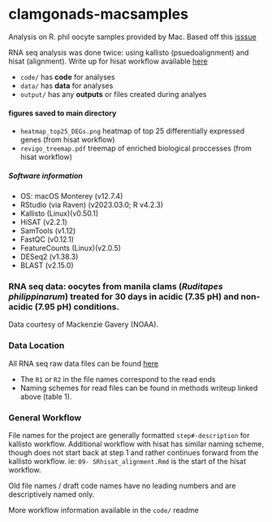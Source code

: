 # clamgonads-macsamples
Analysis on R. phil oocyte samples provided by Mac. Based off this [isssue](https://github.com/RobertsLab/resources/issues/1748) 

RNA seq analysis was done twice: using kallisto (psuedoalignment) and hisat (alignment). Write up for hisat workflow available [here](https://docs.google.com/document/d/1Wl4HJ-lTvfE3y78bi91uiyYkhRKSX6DyiGEy7Xikf8g/edit?usp=sharing) 

- `code/` has **code** for analyses
- `data/` has **data** for analyses
- `output/` has any **outputs** or files created during analyes

#### figures saved to main directory
- `heatmap_top25_DEGs.png` heatmap of top 25 differentially expressed genes (from hisat workflow)
- `revigo_treemap.pdf` treemap of enriched biological proccesses (from hisat workflow)

##### Software information
- OS: macOS Monterey (v12.7.4)
- RStudio (via Raven) (v2023.03.0; R v4.2.3)
- Kallisto (Linux)(v0.50.1)
- HiSAT (v2.2.1)
- SamTools (v1.12)
- FastQC (v0.12.1)
- FeatureCounts (Linux)(v2.0.5)
- DESeq2 (v1.38.3)
- BLAST (v2.15.0) 

### RNA seq data: oocytes from manila clams (_Ruditapes philippinarum_) treated for 30 days in acidic (7.35 pH) and non-acidic (7.95 pH) conditions.

 Data courtesy of Mackenzie Gavery (NOAA). 

### Data Location
All RNA seq raw data files can be found [here](https://gannet.fish.washington.edu/mewing0/Man_clam_raw/)

  - The `R1` or `R2` in the file names correspond to the read ends
  - Naming schemes for read files can be found in methods writeup linked above (table 1).

### General Workflow
File names for the project are generally formatted `step#-description` for kallisto workflow. Additional workflow with hisat has similar naming scheme, though does not start back at step 1 and rather continues forward from the kallisto workflow. ie: `09- SRhisat_alignment.Rmd` is the start of the hisat workflow.

Old file names / draft code names have no leading numbers and are descriptively named only.

More workflow information available in the `code/` readme
